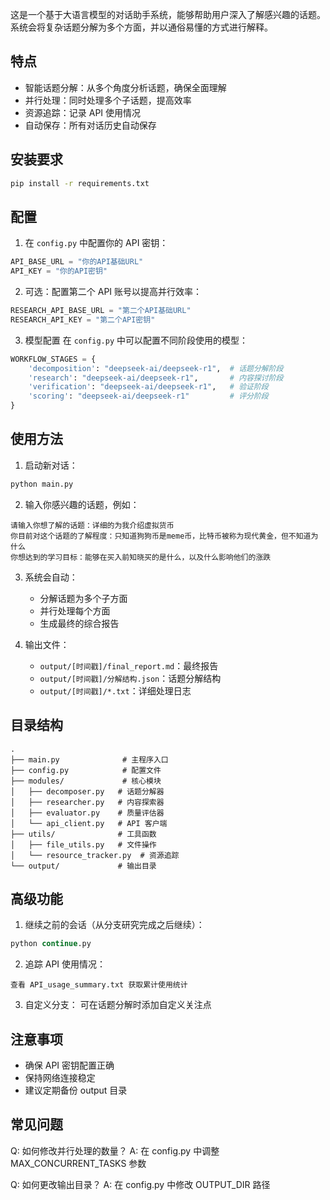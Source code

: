 这是一个基于大语言模型的对话助手系统，能够帮助用户深入了解感兴趣的话题。系统会将复杂话题分解为多个方面，并以通俗易懂的方式进行解释。

## 特点

- 智能话题分解：从多个角度分析话题，确保全面理解
- 并行处理：同时处理多个子话题，提高效率
- 资源追踪：记录 API 使用情况
- 自动保存：所有对话历史自动保存

## 安装要求

```bash
pip install -r requirements.txt
```

## 配置

1. 在 `config.py` 中配置你的 API 密钥：
```python
API_BASE_URL = "你的API基础URL"
API_KEY = "你的API密钥"
```

2. 可选：配置第二个 API 账号以提高并行效率：
```python
RESEARCH_API_BASE_URL = "第二个API基础URL"
RESEARCH_API_KEY = "第二个API密钥"
```

3. 模型配置
在 `config.py` 中可以配置不同阶段使用的模型：
```python
WORKFLOW_STAGES = {
    'decomposition': "deepseek-ai/deepseek-r1",  # 话题分解阶段
    'research': "deepseek-ai/deepseek-r1",       # 内容探讨阶段
    'verification': "deepseek-ai/deepseek-r1",   # 验证阶段
    'scoring': "deepseek-ai/deepseek-r1"         # 评分阶段
}
```

## 使用方法

1. 启动新对话：
```python
python main.py
```

2. 输入你感兴趣的话题，例如：
```
请输入你想了解的话题：详细的为我介绍虚拟货币
你目前对这个话题的了解程度：只知道狗狗币是meme币，比特币被称为现代黄金，但不知道为什么
你想达到的学习目标：能够在买入前知晓买的是什么，以及什么影响他们的涨跌
```

3. 系统会自动：
   - 分解话题为多个子方面
   - 并行处理每个方面
   - 生成最终的综合报告

4. 输出文件：
   - `output/[时间戳]/final_report.md`：最终报告
   - `output/[时间戳]/分解结构.json`：话题分解结构
   - `output/[时间戳]/*.txt`：详细处理日志

## 目录结构

```
.
├── main.py              # 主程序入口
├── config.py            # 配置文件
├── modules/             # 核心模块
│   ├── decomposer.py   # 话题分解器
│   ├── researcher.py   # 内容探索器
│   ├── evaluator.py    # 质量评估器
│   └── api_client.py   # API 客户端
├── utils/              # 工具函数
│   ├── file_utils.py   # 文件操作
│   └── resource_tracker.py  # 资源追踪
└── output/             # 输出目录
```

## 高级功能

1. 继续之前的会话（从分支研究完成之后继续）：
```python
python continue.py
```

2. 追踪 API 使用情况：
```
查看 API_usage_summary.txt 获取累计使用统计
```

3. 自定义分支：
可在话题分解时添加自定义关注点

## 注意事项

- 确保 API 密钥配置正确
- 保持网络连接稳定
- 建议定期备份 output 目录

## 常见问题

Q: 如何修改并行处理的数量？
A: 在 config.py 中调整 MAX_CONCURRENT_TASKS 参数

Q: 如何更改输出目录？
A: 在 config.py 中修改 OUTPUT_DIR 路径